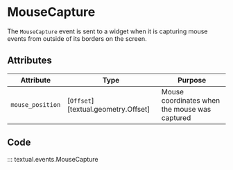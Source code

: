 # MouseCapture

The `MouseCapture` event is sent to a widget when it is capturing mouse events from outside of its borders on the screen.

## Attributes

| Attribute        | Type                                | Purpose                                       |
|------------------|-------------------------------------|-----------------------------------------------|
| `mouse_position` | [`Offset`][textual.geometry.Offset] | Mouse coordinates when the mouse was captured |

## Code

::: textual.events.MouseCapture
